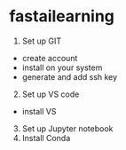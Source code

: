 # fastailearning
1. Set up GIT
- create account
- install on your system
- generate and add ssh key

2. Set up VS code
- install VS

3. Set up Jupyter notebook
4. Install Conda